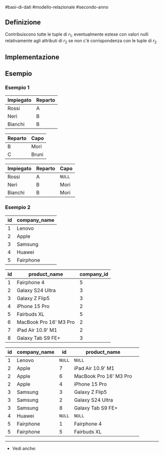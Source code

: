 #basi-di-dati #modello-relazionale #secondo-anno 

## Definizione

Contribuiscono tutte le tuple di $r_1$, eventualmente estese con valori nulli relativamente agli attributi di $r_2$ se non c'è corrispondenza con le tuple di $r_2$ 

## Implementazione

## Esempio

### Esempio 1

| Impiegato | Reparto |
| --------- | ------- |
| Rossi     | A       |
| Neri      | B       |
| Bianchi   | B       |

| Reparto | Capo  |
| ------- | ----- |
| B       | Mori  |
| C       | Bruni |

| Impiegato | Reparto | Capo   |
| --------- | ------- | ------ |
| Rossi     | A       | `NULL` |
| Neri      | B       | Mori   |
| Bianchi   | B       | Mori   |

### Esempio 2

| id  | company_name |
| --- | ------------ |
| 1   | Lenovo       |
| 2   | Apple        |
| 3   | Samsung      |
| 4   | Huawei       |
| 5   | Fairphone    |

| id  | product_name           | company_id |
| --- | ---------------------- | ---------- |
| 1   | Fairphone 4            | 5          |
| 2   | Galaxy S24 Ultra       | 3          |
| 3   | Galaxy Z Flip5         | 3          |
| 4   | iPhone 15 Pro          | 2          |
| 5   | Fairbuds XL            | 5          |
| 6   | MacBook Pro 16' M3 Pro | 2          |
| 7   | iPad Air 10.9' M1      | 2          |
| 8   | Galaxy Tab S9 FE+      | 3          |

| id  | company_name | id     | product_name           |     |
| --- | ------------ | ------ | ---------------------- | --- |
| 1   | Lenovo       | `NULL` | `NULL`                 |     |
| 2   | Apple        | 7      | iPad Air 10.9' M1      |     |
| 2   | Apple        | 6      | MacBook Pro 16' M3 Pro |     |
| 2   | Apple        | 4      | iPhone 15 Pro          |     |
| 3   | Samsung      | 3      | Galaxy Z Flip5         |     |
| 3   | Samsung      | 2      | Galaxy S24 Ultra       |     |
| 3   | Samsung      | 8      | Galaxy Tab S9 FE+      |     |
| 4   | Huawei       | `NULL` | `NULL`                 |     |
| 5   | Fairphone    | 1      | Fairphone 4            |     |
| 5   | Fairphone    | 5      | Fairbuds XL            |     |

---
- Vedi anche: 
